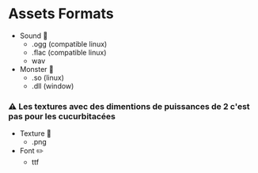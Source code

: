 # Assets Formats
* Sound :musical_note:
    * .ogg (compatible linux)
    * .flac (compatible linux)
    * wav
* Monster :ghost:
  * .so (linux)
  * .dll (window)

### :warning: Les textures avec des dimentions de puissances de 2 c'est pas pour les cucurbitacées
* Texture :art:
  * .png
* Font :pencil2:
  * ttf
